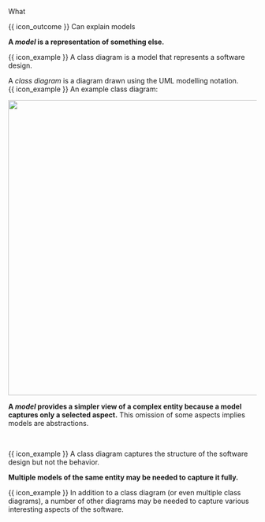 <span id="title">What</span>

<span id="prereqs"></span>

<span id="outcomes">{{ icon_outcome }} Can explain models</span>

<div id="body">

**A _model_ is a representation of something else.** 

<tip-box> 

{{ icon_example }} A <trigger trigger="click" for="modal:modellingIntro-classDiagram">class diagram</trigger> is a model that represents a software design.

<!-- TODO: give non-software examples -->

</tip-box>

<modal large title="Class diagrams" id="modal:modellingIntro-classDiagram">

A _class diagram_ is a diagram drawn using the UML modelling notation.<br>
{{ icon_example }} An example class diagram:<br>
  
<img src="{{baseUrl}}/uml/classDiagrams/introduction/what/images/classDiagramExample1.png" width="600" />

</modal>

**A _model_ provides a simpler view of a complex entity because a model captures only a selected aspect.** This omission of some aspects implies models are <trigger trigger="click" for="modal:modellingIntro-abstraction">abstractions</trigger>.

<modal large title="%%Textbook {{ icon_embedding }}%%" id="modal:modellingIntro-abstraction">
  <include src="../../../../book/designFundamentals/abstraction/what/unit-inElsewhere-asFlat.md" boilerplate/>
</modal>

<tip-box> 

{{ icon_example }} A class diagram captures the structure of the software design but not the behavior.

</tip-box>

**Multiple models of the same entity may be needed to capture it fully.** 

<tip-box> 

{{ icon_example }} In addition to a class diagram (or even multiple class diagrams), a number of other diagrams may be needed to capture various interesting aspects of the software.

</tip-box>

</div>

<div id="extras">
</div>